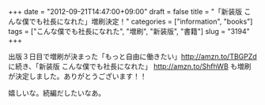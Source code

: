 +++
date = "2012-09-21T14:47:00+09:00"
draft = false
title = "「新装版 こんな僕でも社長になれた」増刷決定！"
categories = ["information", "books"]
tags = ["こんな僕でも社長になれた", "増刷", "新装版", "書籍"]
slug = "3194"
+++

出版３日目で増刷が決まった「もっと自由に働きたい」<a href="http://amzn.to/TBGPZd">http://amzn.to/TBGPZd</a> に続き、「新装版 こんな僕でも社長になれた」 <a href="http://amzn.to/ShfhWB">http://amzn.to/ShfhWB</a> も増刷が決定しました。ありがとうございます！！

嬉しいな。続編だしたいなあ。
